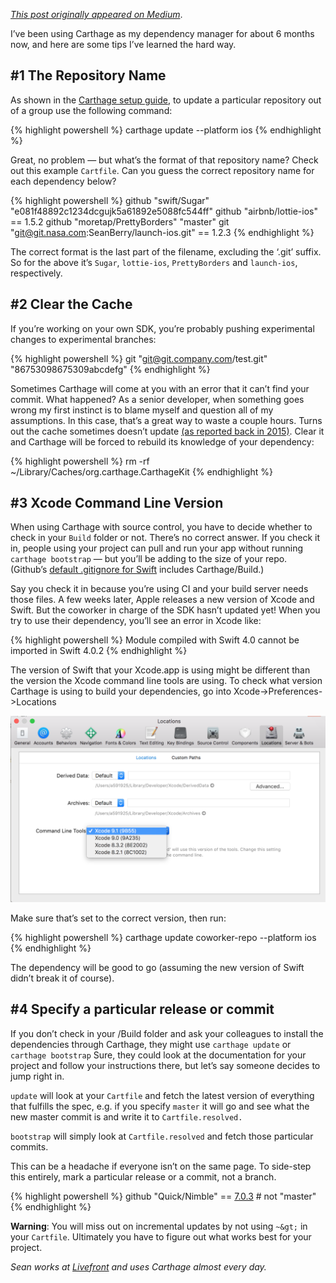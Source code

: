 *[This post originally appeared on Medium](https://medium.com/livefront/4-tips-for-using-carthage-38604f257b54)*.

I’ve been using Carthage as my dependency manager for about 6 months now, and here are some tips I’ve learned the hard way.

## #1 The Repository Name

As shown in the [Carthage setup guide](https://github.com/Carthage/Carthage#upgrading-frameworks), to update a particular repository out of a group use the following command:

{% highlight powershell %}
carthage update <repository name> --platform ios
{% endhighlight %}


Great, no problem — but what’s the format of that repository name? Check out this example `Cartfile`. Can you guess the correct repository name for each dependency below?

{% highlight powershell %}
github "swift/Sugar" "e081f48892c1234dcgujk5a61892e5088fc544ff"
github "airbnb/lottie-ios" == 1.5.2
github "moretap/PrettyBorders" "master"
git "[git@git.nasa.com](mailto:git@git.comp.com):SeanBerry/launch-ios.git" == 1.2.3
{% endhighlight %}


The correct format is the last part of the filename, excluding the ‘.git’ suffix. So for the above it’s `Sugar`, `lottie-ios`, `PrettyBorders` and `launch-ios`, respectively.

## #2 Clear the Cache

If you’re working on your own SDK, you’re probably pushing experimental changes to experimental branches:

{% highlight powershell %}
git "git@git.company.com/test.git" "86753098675309abcdefg"
{% endhighlight %}


Sometimes Carthage will come at you with an error that it can’t find your commit. What happened? As a senior developer, when something goes wrong my first instinct is to blame myself and question all of my assumptions. In this case, that’s a great way to waste a couple hours. Turns out the cache sometimes doesn’t update [(as reported back in 2015)](https://github.com/Carthage/Carthage/issues/443). Clear it and Carthage will be forced to rebuild its knowledge of your dependency:

{% highlight powershell %}
rm -rf ~/Library/Caches/org.carthage.CarthageKit
{% endhighlight %}


## #3 Xcode Command Line Version

When using Carthage with source control, you have to decide whether to check in your `Build` folder or not. There’s no correct answer. If you check it in, people using your project can pull and run your app without running `carthage bootstrap` — but you’ll be adding to the size of your repo. (Github’s [default .gitignore for Swift](https://github.com/github/gitignore/blob/master/Swift.gitignore) includes Carthage/Build.)

Say you check it in because you’re using CI and your build server needs those files. A few weeks later, Apple releases a new version of Xcode and Swift. But the coworker in charge of the SDK hasn’t updated yet! When you try to use their dependency, you’ll see an error in Xcode like:

{% highlight powershell %}
Module compiled with Swift 4.0 cannot be imported in Swift 4.0.2
{% endhighlight %}


The version of Swift that your Xcode.app is using might be different than the version the Xcode command line tools are using. To check what version Carthage is using to build your dependencies, go into Xcode-&gt;Preferences-&gt;Locations

![](/assets/images/4-tips-for-using-carthage/1MPP9T4swJAnkaFLuYj4llg.png)

Make sure that’s set to the correct version, then run:

{% highlight powershell %}
carthage update coworker-repo --platform ios
{% endhighlight %}

The dependency will be good to go (assuming the new version of Swift didn’t break it of course).

## #4 Specify a particular release or commit

If you don’t check in your /Build folder and ask your colleagues to install the dependencies through Carthage, they might use `carthage update` or `carthage bootstrap` Sure, they could look at the documentation for your project and follow your instructions there, but let’s say someone decides to jump right in.

`update` will look at your `Cartfile` and fetch the latest version of everything that fulfills the spec, e.g. if you specify `master` it will go and see what the new master commit is and write it to `Cartfile.resolved.`

`bootstrap` will simply look at `Cartfile.resolved` and fetch those particular commits.

This can be a headache if everyone isn’t on the same page. To side-step this entirely, mark a particular release or a commit, not a branch.

{% highlight powershell %}
github "Quick/Nimble" == [7.0.3](https://github.com/Quick/Nimble/releases/tag/v7.0.3)   # not "master"
{% endhighlight %}


**Warning**: You will miss out on incremental updates by not using `~&gt;` in your `Cartfile`. Ultimately you have to figure out what works best for your project.

*Sean works at [Livefront](http://www.livefront.com) and uses Carthage almost every day.*
